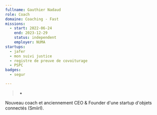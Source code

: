 ```yaml
---
fullname: Gauthier Nadaud
role: Coach
domaine: Coaching - Fast
missions:
  - start: 2022-06-24
    end: 2023-12-29
    status: independent
    employer: NUMA
startups:
  - jafer
  - mon suivi justice
  - registre de preuve de covoiturage
  - PSPC
badges:
  - segur

---
```

>-
  Nouveau coach et anciennement CEO & Founder d'une startup d'objets connectés
  (Smiirl).
